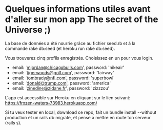 # Quelques informations utiles avant d'aller sur mon app The secret of the Universe ;)

La base de données a été nourrie grâce au fichier seed.rb et à la commande rake db:seed (et heroku run rake db:seed).

Vous trouverez cinq profils enregistrés. Choisissez en un pour vous login.

- email: 'mjordan@chicagobulls.com', password: 'nikeair'
- email: 'tigerwoods@golf.com', password: 'fairway'
- email: 'tombrady@nfl.com', password: 'superbowl'
- email: 'donald@trump.com', password: 'america'
- email: 'zinedine@zidane.fr', password: 'zizzzou'

L'app est accessible sur Heroku en cliquant sur le lien suivant: https://frozen-waters-73983.herokuapp.com/

Si tu veux tester en local, download ce repo, fait un bundle install --without production et un rails db:migrate, et pense à mettre en route ton serveur (rails s).

